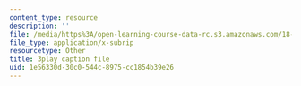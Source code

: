 ```yaml
---
content_type: resource
description: ''
file: /media/https%3A/open-learning-course-data-rc.s3.amazonaws.com/18-06-linear-algebra-spring-2010/1e56330d30c0544c8975cc1854b39e26_IZqwi0wJovM.vtt
file_type: application/x-subrip
resourcetype: Other
title: 3play caption file
uid: 1e56330d-30c0-544c-8975-cc1854b39e26
---
```


